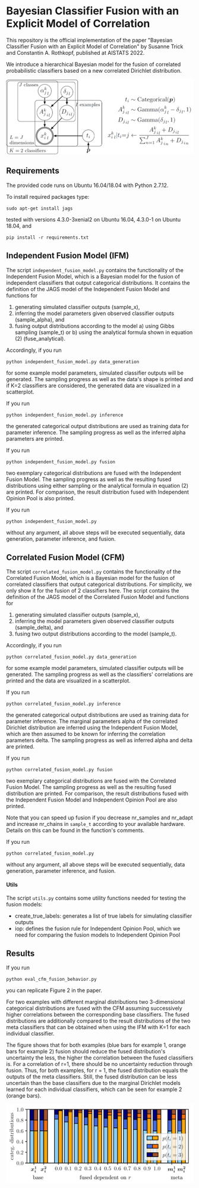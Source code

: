 

# Bayesian Classifier Fusion with an Explicit Model of Correlation

This repository is the official implementation of the paper "Bayesian Classifier Fusion with an Explicit Model of Correlation" by Susanne Trick and Constantin A. Rothkopf, published at AISTATS 2022. 

We introduce a hierarchical Bayesian model for the fusion of correlated probabilistic classifiers based on a new correlated Dirichlet distribution. 

![](cfm_graphical_model.png)


## Requirements

The provided code runs on Ubuntu 16.04/18.04 with Python 2.7.12.

To install required packages type:

```setup_apt
sudo apt-get install jags
```
tested with versions 4.3.0-3xenial2 on Ubuntu 16.04, 4.3.0-1 on Ubuntu 18.04, and

```setup_pip
pip install -r requirements.txt
```


## Independent Fusion Model (IFM)

The script `independent_fusion_model.py` contains the functionality of the Independent Fusion Model, which is a Bayesian model for the fusion of independent classifiers that output categorical distributions.
It contains the definition of the JAGS model of the Independent Fusion Model and functions for
1. generating simulated classifier outputs (sample_x),
2. inferring the model parameters given observed classifier outputs (sample_alpha), and
3. fusing output distributions according to the model 
    a) using Gibbs sampling (sample_t) or
    b) using the analytical formula shown in equation (2) (fuse_analytical).

Accordingly, if you run
```ifm_data_generation
python independent_fusion_model.py data_generation
```
for some example model parameters, simulated classifier outputs will be generated.
The sampling progress as well as the data's shape is printed and if K=2 classifiers are considered, the generated data are visualized in a scatterplot.

If you run
```ifm_inference
python independent_fusion_model.py inference
```
the generated categorical output distributions are used as training data for parameter inference. The sampling progress as well as the inferred alpha parameters are printed.

If you run
```ifm_fusion
python independent_fusion_model.py fusion
```
two exemplary categorical distributions are fused with the Independent Fusion Model.
The sampling progress as well as the resulting fused distributions using either sampling or the analytical formula in equation (2) are printed.
For comparison, the result distribution fused with Independent Opinion Pool is also printed.

If you run
```ifm_all
python independent_fusion_model.py
```
without any argument, all above steps will be executed sequentially, data generation, parameter inference, and fusion.


## Correlated Fusion Model (CFM)

The script `correlated_fusion_model.py` contains the functionality of the Correlated Fusion Model, which is a Bayesian model for the fusion of correlated classifiers that output categorical distributions.
For simplicity, we only show it for the fusion of 2 classifiers here.
The script contains the definition of the JAGS model of the Correlated Fusion Model and functions for
1. generating simulated classifier outputs (sample_x),
2. inferring the model parameters given observed classifier outputs (sample_delta), and
3. fusing two output distributions according to the model (sample_t).


Accordingly, if you run
```cfm_data_generation
python correlated_fusion_model.py data_generation
```
for some example model parameters, simulated classifier outputs will be generated.
The sampling progress as well as the classifiers' correlations are printed and the data are visualized in a scatterplot.

If you run
```cfm_inference
python correlated_fusion_model.py inference
```
the generated categorical output distributions are used as training data for parameter inference. The marginal parameters alpha of the correlated Dirichlet distribution are inferred using the Independent Fusion Model, which are then assumed to be known for inferring the correlation parameters delta. The sampling progress as well as inferred alpha and delta are printed.

If you run
```cfm_fusion
python correlated_fusion_model.py fusion
```
two exemplary categorical distributions are fused with the Correlated Fusion Model.
The sampling progress as well as the resulting fused distribution are printed. For comparison, the result distributions fused with the Independent Fusion Model and Independent Opinion Pool are also printed.

Note that you can speed up fusion if you decrease nr_samples and nr_adapt and increase nr_chains in `sample_t` according to your available hardware. Details on this can be found in the function's comments.

If you run
```cfm_all
python correlated_fusion_model.py
```
without any argument, all above steps will be executed sequentially, data generation, parameter inference, and fusion.


#### Utils
The script `utils.py` contains some utility functions needed for testing the fusion models:
- create_true_labels: generates a list of true labels for simulating classifier outputs
- iop: defines the fusion rule for Independent Opinion Pool, which we need for comparing the fusion models to Independent Opinion Pool


## Results

If you run
```repl_fusion_behav
python eval_cfm_fusion_behavior.py
```
you can replicate Figure 2 in the paper.

For two examples with different marginal distributions two 3-dimensional categorical distributions are fused with the CFM assuming successively higher correlations between the corresponding base classifiers. The fused distributions are additionally compared to the result distributions of the two meta classifiers that can be obtained when using the IFM with K=1 for each individual classifier.

The figure shows that for both examples (blue bars for example 1, orange bars for example 2) fusion should reduce the fused distribution's uncertainty the less, the higher the correlation between the fused classifiers is. For a correlation of r=1, there should be no uncertainty reduction through fusion. Thus, for both examples, for r = 1, the fused distribution equals the outputs of the meta classifiers. Still, the fused distribution can be less uncertain than the base classifiers due to the marginal Dirichlet models learned for each individual classifiers, which can be seen for example 2 (orange bars).

![](cfm_fusion_behavior.png)
